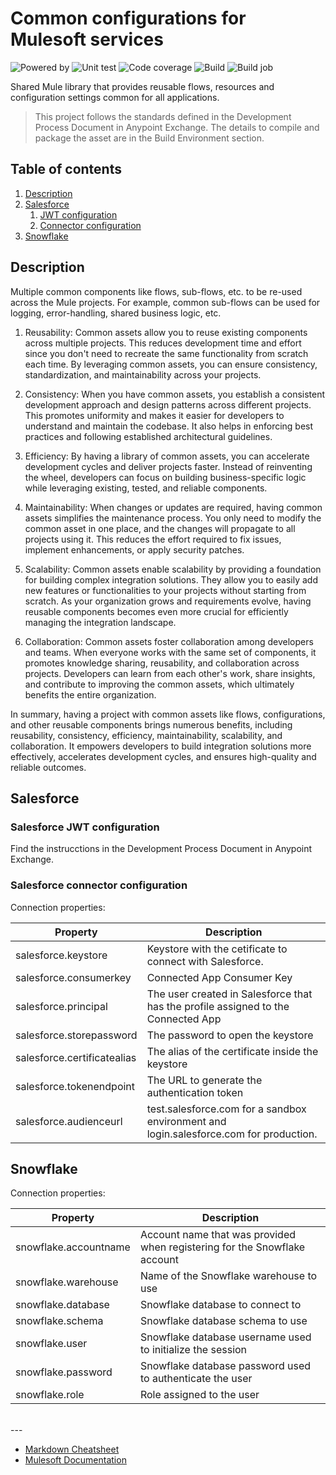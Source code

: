 # Common configurations for Mulesoft services
![Powered by](https://img.shields.io/badge/Powered%20by-Mulesoft-535597.svg)
  ![Unit test](https://gist.githubusercontent.com/jpontdia/2f22ca2ddf1ba473d6e2cff61cc2fba9/raw/common-core-ut.svg)
  ![Code coverage](https://gist.githubusercontent.com/jpontdia/2f22ca2ddf1ba473d6e2cff61cc2fba9/raw/common-core-cc.svg)
  ![Build](https://github.com/jpontdia/common-core/actions/workflows/build.yml/badge.svg)
  ![Build job](https://gist.githubusercontent.com/jpontdia/2f22ca2ddf1ba473d6e2cff61cc2fba9/raw/common-core-wf.svg)
<br>

Shared Mule library that provides reusable flows, resources and configuration settings common for all applications.

  > This project follows the standards defined in the Development Process Document in Anypoint Exchange. The details to compile and package the asset are in the Build Environment section. 

## Table of contents
1. [Description](#description)
1. [Salesforce](#salesforce) 
    1. [JWT configuration](#salesforce-jwt-configuration)
    2. [Connector configuration](#salesforce-connector-configuration)
1. [Snowflake](#snowflake) 


## Description

Multiple common components like flows, sub-flows, etc. to be re-used across the Mule projects. For example, common sub-flows can be used for logging, error-handling, shared business logic, etc.

1. Reusability: Common assets allow you to reuse existing components across multiple projects. This reduces development time and effort since you don't need to recreate the same functionality from scratch each time. By leveraging common assets, you can ensure consistency, standardization, and maintainability across your projects.

2. Consistency: When you have common assets, you establish a consistent development approach and design patterns across different projects. This promotes uniformity and makes it easier for developers to understand and maintain the codebase. It also helps in enforcing best practices and following established architectural guidelines.

3. Efficiency: By having a library of common assets, you can accelerate development cycles and deliver projects faster. Instead of reinventing the wheel, developers can focus on building business-specific logic while leveraging existing, tested, and reliable components.

4. Maintainability: When changes or updates are required, having common assets simplifies the maintenance process. You only need to modify the common asset in one place, and the changes will propagate to all projects using it. This reduces the effort required to fix issues, implement enhancements, or apply security patches.

5. Scalability: Common assets enable scalability by providing a foundation for building complex integration solutions. They allow you to easily add new features or functionalities to your projects without starting from scratch. As your organization grows and requirements evolve, having reusable components becomes even more crucial for efficiently managing the integration landscape.

6. Collaboration: Common assets foster collaboration among developers and teams. When everyone works with the same set of components, it promotes knowledge sharing, reusability, and collaboration across projects. Developers can learn from each other's work, share insights, and contribute to improving the common assets, which ultimately benefits the entire organization.

In summary, having a project with common assets like flows, configurations, and other reusable components brings numerous benefits, including reusability, consistency, efficiency, maintainability, scalability, and collaboration. It empowers developers to build integration solutions more effectively, accelerates development cycles, and ensures high-quality and reliable outcomes.

## Salesforce

### Salesforce JWT configuration
Find the instrucctions in the Development Process Document in Anypoint Exchange.

### Salesforce connector configuration

Connection properties:

| Property                  | Description               |
| ------------------------- | ------------------------- |
| salesforce.keystore       | Keystore with the cetificate to connect with Salesforce. |
| salesforce.consumerkey    | Connected App Consumer Key   |
| salesforce.principal      | The user created in Salesforce that has the profile assigned to the Connected App           |
| salesforce.storepassword  | The password to open the keystore |
| salesforce.certificatealias  | The alias of the certificate inside the keystore |
| salesforce.tokenendpoint  | The URL to generate the authentication token |
| salesforce.audienceurl  | test.salesforce.com for a sandbox environment and login.salesforce.com for production. |

## Snowflake

Connection properties:

| Property                     | Description               |
| ---------------------------- | ------------------------- |
| snowflake.accountname        | Account name that was provided when registering for the Snowflake account |
| snowflake.warehouse          | Name of the Snowflake warehouse to use |
| snowflake.database           | Snowflake database to connect to |
| snowflake.schema             | Snowflake database schema to use |
| snowflake.user               | Snowflake database username used to initialize the session |
| snowflake.password           | Snowflake database password used to authenticate the user |
| snowflake.role               | Role assigned to the user |

<br>
---

- [Markdown Cheatsheet](https://github.com/adam-p/markdown-here/wiki/Markdown-Cheatsheet)
- [Mulesoft Documentation](https://docs.mulesoft.com/general/)